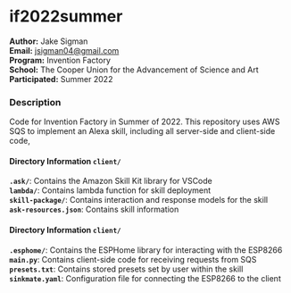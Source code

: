 # if2022summer

**Author:** Jake Sigman  
**Email:** <jsigman04@gmail.com>  
**Program:** Invention Factory  
**School:** The Cooper Union for the Advancement of Science and Art  
**Participated:** Summer 2022 


### Description

Code for Invention Factory in Summer of 2022. This repository uses AWS SQS to implement an Alexa skill, including all server-side and client-side code,

#### Directory Information **`client/`**

**`.ask/`**: Contains the Amazon Skill Kit library for VSCode    
**`lambda/`**: Contains lambda function for skill deployment    
**`skill-package/`**: Contains interaction and response models for the skill    
**`ask-resources.json`**: Contains skill information    

#### Directory Information **`client/`**
**`.esphome/`**: Contains the ESPHome library for interacting with the ESP8266    
**`main.py`**: Contains client-side code for receiving requests from SQS    
**`presets.txt`**: Contains stored presets set by user within the skill    
**`sinkmate.yaml`**: Configuration file for connecting the ESP8266 to the client  